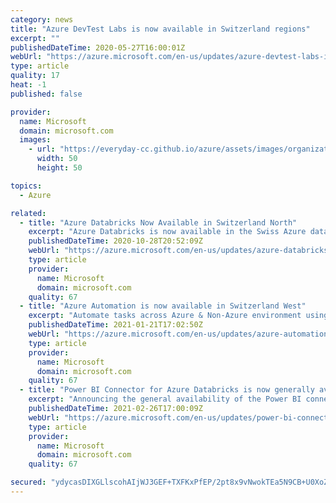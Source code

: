 ```yaml
---
category: news
title: "Azure DevTest Labs is now available in Switzerland regions"
excerpt: ""
publishedDateTime: 2020-05-27T16:00:01Z
webUrl: "https://azure.microsoft.com/en-us/updates/azure-devtest-labs-is-now-available-in-switzerland-regions/"
type: article
quality: 17
heat: -1
published: false

provider:
  name: Microsoft
  domain: microsoft.com
  images:
    - url: "https://everyday-cc.github.io/azure/assets/images/organizations/microsoft.com-50x50.jpg"
      width: 50
      height: 50

topics:
  - Azure

related:
  - title: "Azure Databricks Now Available in Switzerland North"
    excerpt: "Azure Databricks is now available in the Swiss Azure datacenters which marks another milestone on the way to digitize Switzerland"
    publishedDateTime: 2020-10-28T20:52:09Z
    webUrl: "https://azure.microsoft.com/en-us/updates/azure-databricks-now-available-in-switzerland-north/"
    type: article
    provider:
      name: Microsoft
      domain: microsoft.com
    quality: 67
  - title: "Azure Automation is now available in Switzerland West"
    excerpt: "Automate tasks across Azure & Non-Azure environment using PowerShell and Python based scripts. "
    publishedDateTime: 2021-01-21T17:02:50Z
    webUrl: "https://azure.microsoft.com/en-us/updates/azure-automation-in-switzerland-west-region/"
    type: article
    provider:
      name: Microsoft
      domain: microsoft.com
    quality: 67
  - title: "Power BI Connector for Azure Databricks is now generally available"
    excerpt: "Announcing the general availability of the Power BI connector for Azure Databricks, for Power BI Service and Power BI Desktop 2.85.681.0. "
    publishedDateTime: 2021-02-26T17:00:09Z
    webUrl: "https://azure.microsoft.com/en-us/updates/power-bi-connector-for-azure-databricks-is-now-generally-available/"
    type: article
    provider:
      name: Microsoft
      domain: microsoft.com
    quality: 67

secured: "ydycasDIXGLlscohAIjWJ3GEF+TXFKxPfEP/2pt8x9vNwokTEa5N9CB+U0XoZmy05XtoPkzAj+531dURt3MoYlj+/DIFLSl1JpwHnhZW1szXjBKN6IiI4Ct12LAYz7iLf2ItFcdcxk+kpuBbpFp0IHXYxRgFji2Ho6gHBgsDsqKvftSR7eLiBAusymLu4CPl0LYZOMiD4Bo7s6kaJo+kn/RxLLklPd/gHEAWivu9KYVK+gDcxw+MfLdG8L+nKyO8G6G5iVKZb5gHTml3aFcIoDW/Z+P8DgNh1La7lD+YlWoYK1RqQ5Lwt0H68rqhj6jvQ58eqg+QDMU3FTdE4CkyPg==;tLFiTC7uvG5gI7OJ3VEV+A=="
---
```


